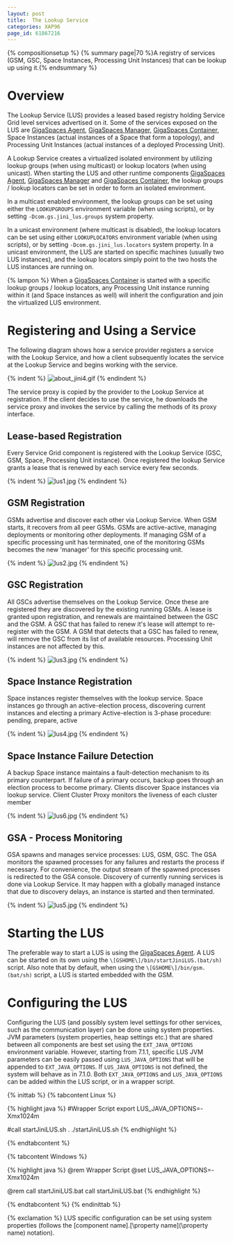 ```yaml
---
layout: post
title:  The Lookup Service
categories: XAP96
page_id: 61867216
---
```


{% compositionsetup %}
{% summary page|70 %}A registry of services (GSM, GSC, Space Instances, Processing Unit Instances) that can be lookup up using it.{% endsummary %}

# Overview

The Lookup Service (LUS) provides a leased based registry holding Service Grid level services advertised on it. Some of the services exposed on the LUS are [GigaSpaces Agent](/xap96/2012/06/05/the-grid-service-agent.html), [GigaSpaces Manager](/xap96/2011/09/07/the-grid-service-manager.html), [GigaSpaces Container](/xap96/2013/03/18/the-grid-service-container.html), Space Instances (actual instances of a Space that form a topology), and Processing Unit Instances (actual instances of a deployed Processing Unit).

A Lookup Service creates a virtualized isolated environment by utilizing lookup groups (when using multicast) or lookup locators (when using unicast). When starting the LUS and other runtime components [GigaSpaces Agent](/xap96/2012/06/05/the-grid-service-agent.html), [GigaSpaces Manager](/xap96/2011/09/07/the-grid-service-manager.html) and [GigaSpaces Container](/xap96/2013/03/18/the-grid-service-container.html), the lookup groups / lookup locators can be set in order to form an isolated environment.

In a multicast enabled environment, the lookup groups can be set using either the `LOOKUPGROUPS` environment variable (when using scripts), or by setting `-Dcom.gs.jini_lus.groups` system property.

In a unicast environment (where multicast is disabled), the lookup locators can be set using either `LOOKUPLOCATORS` environment variable (when using scripts), or by setting `-Dcom.gs.jini_lus.locators` system property. In a unicast environment, the LUS are started on specific machines (usually two LUS instances), and the lookup locators simply point to the two hosts the LUS instances are running on.

{% lampon %} When a [GigaSpaces Container](/xap96/2013/03/18/the-grid-service-container.html) is started with a specific lookup groups / lookup locators, any Processing Unit instance running within it (and Space instances as well) will inherit the configuration and join the virtualized LUS environment.

# Registering and Using a Service

The following diagram shows how a service provider registers a service with the Lookup Service, and how a client subsequently locates the service at the Lookup Service and begins working with the service.

{% indent %}
![about_jini4.gif](/attachment_files/about_jini4.gif)
{% endindent %}

The service proxy is copied by the provider to the Lookup Service at registration. If the client decides to use the service, he downloads the service proxy and invokes the service by calling the methods of its proxy interface.

## Lease-based Registration

Every Service Grid component is registered with the Lookup Service (GSC, GSM, Space, Processing Unit instance). Once registered the lookup Service grants a lease that is renewed by each service every few seconds.

{% indent %}
![lus1.jpg](/attachment_files/lus1.jpg)
{% endindent %}

## GSM Registration

GSMs advertise and discover each other via Lookup Service. When GSM starts, it recovers from all peer GSMs. GSMs are active-active, managing deployments or monitoring other deployments. If managing GSM of a specific processing unit has terminated, one of the monitoring GSMs becomes the new 'manager' for this specific processing unit.

{% indent %}
![lus2.jpg](/attachment_files/lus2.jpg)
{% endindent %}

## GSC Registration

All GSCs advertise themselves on the Lookup Service. Once these are registered they are discovered by the existing running GSMs. A lease is granted upon registration, and renewals are maintained between the GSC and the GSM. A GSC that has failed to renew it's lease will attempt to re-register with the GSM. A GSM that detects that a GSC has failed to renew, will remove the GSC from its list of available resources. Processing Unit instances are not affected by this.

{% indent %}
![lus3.jpg](/attachment_files/lus3.jpg)
{% endindent %}

## Space Instance Registration

Space instances register themselves with the lookup service. Space instances go through an active-election process, discovering current instances and electing a primary
Active-election is 3-phase procedure: pending, prepare, active

{% indent %}
![lus4.jpg](/attachment_files/lus4.jpg)
{% endindent %}

## Space Instance Failure Detection

A backup Space instance maintains a fault-detection mechanism to its primary counterpart. If failure of a primary occurs, backup goes through an election process to become primary. Clients discover Space instances via lookup service. Client Cluster Proxy monitors the liveness of each cluster member

{% indent %}
![lus6.jpg](/attachment_files/lus6.jpg)
{% endindent %}

## GSA - Process Monitoring

GSA spawns and manages service processes: LUS, GSM, GSC. The GSA monitors the spawned processes for any failures and restarts the process if necessary. For convenience, the output stream of the spawned processes is redirected to the GSA console. Discovery of currently running services is done via Lookup Service. It may happen with a globally managed instance that due to discovery delays, an instance is started and then terminated.

{% indent %}
![lus5.jpg](/attachment_files/lus5.jpg)
{% endindent %}

# Starting the LUS

The preferable way to start a LUS is using the [GigaSpaces Agent](/xap96/2012/06/05/the-grid-service-agent.html). A LUS can be started on its own using the `\[GSHOME\]/bin/startJiniLUS.(bat/sh)` script. Also note that by default, when using the `\[GSHOME\]/bin/gsm.(bat/sh)` script, a LUS is started embedded with the GSM.

# Configuring the LUS

Configuring the LUS (and possibly system level settings for other services, such as the communication layer) can be done using system properties.
JVM parameters (system properties, heap settings etc.) that are shared between all components are best set using the `EXT_JAVA_OPTIONS` environment variable. However, starting from 7.1.1, specific LUS JVM parameters can be easily passed using `LUS_JAVA_OPTIONS` that will be appended to `EXT_JAVA_OPTIONS`. If `LUS_JAVA_OPTIONS` is not defined, the system will behave as in 7.1.0. Both `EXT_JAVA_OPTIONS` and `LUS_JAVA_OPTIONS` can be added within the LUS script, or in a wrapper script.

{% inittab %}
{% tabcontent Linux %}

{% highlight java %}
#Wrapper Script
export LUS_JAVA_OPTIONS=-Xmx1024m

#call startJiniLUS.sh
. ./startJiniLUS.sh
{% endhighlight %}

{% endtabcontent %}

{% tabcontent Windows %}

{% highlight java %}
@rem Wrapper Script
@set LUS_JAVA_OPTIONS=-Xmx1024m

@rem call startJiniLUS.bat
call startJiniLUS.bat
{% endhighlight %}

{% endtabcontent %}
{% endinittab %}

{% exclamation %} LUS specific configuration can be set using system properties (follows the \[component name\].[\property name\](\property name\) notation). 
